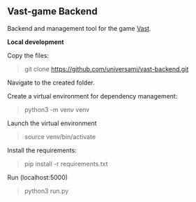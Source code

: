 Vast-game Backend
--------------------------------------------

Backend and management tool for the game [Vast](https://github.com/universami/vast-frontend).


**Local development**

Copy the files:

> git clone https://github.com/universami/vast-backend.git

Navigate to the created folder.

Create a virtual environment for dependency management:

> python3 -m venv venv

Launch the virtual environment

> source venv/bin/activate

Install the requirements:

> pip install -r requirements.txt

Run (localhost:5000)

> python3 run.py
